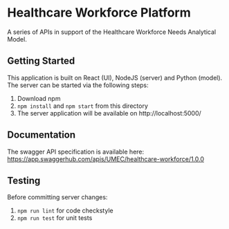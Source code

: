 # Healthcare Workforce Platform

A series of APIs in support of the Healthcare Workforce Needs Analytical Model.

## Getting Started
This application is built on React (UI), NodeJS (server) and Python (model).
The server can be started via the following steps:
1. Download npm
2. `npm install` and `npm start` from this directory
3. The server application will be available on http://localhost:5000/

## Documentation
The swagger API specification is available here: https://app.swaggerhub.com/apis/UMEC/healthcare-workforce/1.0.0

## Testing
Before committing server changes:
1. `npm run lint` for code checkstyle
2. `npm run test` for unit tests
